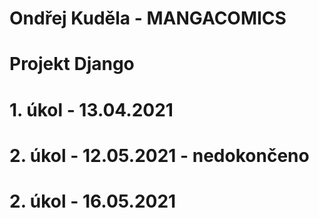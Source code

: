 # Ondřej Kuděla - MANGACOMICS
# Projekt Django

# 1. úkol - 13.04.2021
# 2. úkol - 12.05.2021 - nedokončeno
# 2. úkol - 16.05.2021
